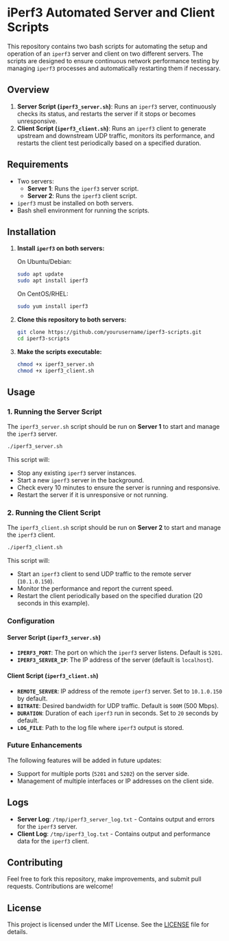 # iPerf3 Automated Server and Client Scripts

This repository contains two bash scripts for automating the setup and operation of an `iperf3` server and client on two different servers. The scripts are designed to ensure continuous network performance testing by managing `iperf3` processes and automatically restarting them if necessary.

## Overview

1. **Server Script (`iperf3_server.sh`)**: Runs an `iperf3` server, continuously checks its status, and restarts the server if it stops or becomes unresponsive.
2. **Client Script (`iperf3_client.sh`)**: Runs an `iperf3` client to generate upstream and downstream UDP traffic, monitors its performance, and restarts the client test periodically based on a specified duration.

## Requirements

- Two servers: 
  - **Server 1**: Runs the `iperf3` server script.
  - **Server 2**: Runs the `iperf3` client script.
- `iperf3` must be installed on both servers.
- Bash shell environment for running the scripts.

## Installation

1. **Install `iperf3` on both servers:**

   On Ubuntu/Debian:
   ```bash
   sudo apt update
   sudo apt install iperf3
   ```

   On CentOS/RHEL:
   ```bash
   sudo yum install iperf3
   ```

2. **Clone this repository to both servers:**

   ```bash
   git clone https://github.com/yourusername/iperf3-scripts.git
   cd iperf3-scripts
   ```

3. **Make the scripts executable:**

   ```bash
   chmod +x iperf3_server.sh
   chmod +x iperf3_client.sh
   ```

## Usage

### 1. Running the Server Script

The `iperf3_server.sh` script should be run on **Server 1** to start and manage the `iperf3` server.

```bash
./iperf3_server.sh
```

This script will:
- Stop any existing `iperf3` server instances.
- Start a new `iperf3` server in the background.
- Check every 10 minutes to ensure the server is running and responsive.
- Restart the server if it is unresponsive or not running.

### 2. Running the Client Script

The `iperf3_client.sh` script should be run on **Server 2** to start and manage the `iperf3` client.

```bash
./iperf3_client.sh
```

This script will:
- Start an `iperf3` client to send UDP traffic to the remote server (`10.1.0.150`).
- Monitor the performance and report the current speed.
- Restart the client periodically based on the specified duration (20 seconds in this example).

### Configuration

#### Server Script (`iperf3_server.sh`)

- **`IPERF3_PORT`**: The port on which the `iperf3` server listens. Default is `5201`.
- **`IPERF3_SERVER_IP`**: The IP address of the server (default is `localhost`).

#### Client Script (`iperf3_client.sh`)

- **`REMOTE_SERVER`**: IP address of the remote `iperf3` server. Set to `10.1.0.150` by default.
- **`BITRATE`**: Desired bandwidth for UDP traffic. Default is `500M` (500 Mbps).
- **`DURATION`**: Duration of each `iperf3` run in seconds. Set to `20` seconds by default.
- **`LOG_FILE`**: Path to the log file where `iperf3` output is stored.

### Future Enhancements

The following features will be added in future updates:

- Support for multiple ports (`5201` and `5202`) on the server side.
- Management of multiple interfaces or IP addresses on the client side.

## Logs

- **Server Log**: `/tmp/iperf3_server_log.txt` - Contains output and errors for the `iperf3` server.
- **Client Log**: `/tmp/iperf3_log.txt` - Contains output and performance data for the `iperf3` client.

## Contributing

Feel free to fork this repository, make improvements, and submit pull requests. Contributions are welcome!

## License

This project is licensed under the MIT License. See the [LICENSE](LICENSE) file for details.
